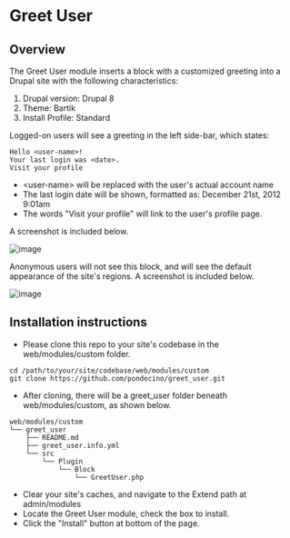 # Greet User
## Overview

The Greet User module inserts a block with a customized greeting into a Drupal site with the following characteristics:
1. Drupal version: Drupal 8
2. Theme: Bartik
3. Install Profile: Standard

Logged-on users will see a greeting in the left side-bar, which states:
```
Hello <user-name>!
Your last login was <date>.
Visit your profile
```
  
* \<user-name\> will be replaced with the user's actual account name
* The last login date will be shown, formatted as: December 21st, 2012 9:01am
* The words "Visit your profile" will link to the user's profile page.

A screenshot is included below.

![image](https://user-images.githubusercontent.com/61120350/155034672-099fb82d-3b4a-4d88-84c2-bfd81f92bf73.png)

Anonymous users will not see this block, and will see the default appearance of the site's regions. A screenshot is included below.




![image](https://user-images.githubusercontent.com/61120350/155034885-2c119448-3a08-48e9-81a4-9b9420fb72e4.png)


## Installation instructions
- Please clone this repo to your site's codebase in the web/modules/custom folder.
```
cd /path/to/your/site/codebase/web/modules/custom
git clone https://github.com/pondecino/greet_user.git
```
- After cloning, there will be a greet_user folder beneath web/modules/custom, as shown below.
```
web/modules/custom
└── greet_user
    ├── README.md
    ├── greet_user.info.yml
    └── src
        └── Plugin
            └── Block
                └── GreetUser.php
```
- Clear your site's caches, and navigate to the Extend path at admin/modules
- Locate the Greet User module, check the box to install. 
- Click the "Install" button at bottom of the page.
